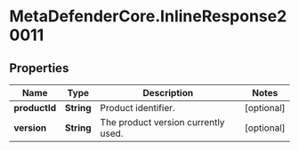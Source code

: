 # MetaDefenderCore.InlineResponse20011

## Properties

Name | Type | Description | Notes
------------ | ------------- | ------------- | -------------
**productId** | **String** | Product identifier. | [optional] 
**version** | **String** | The product version currently used. | [optional] 


